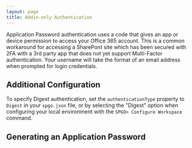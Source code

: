 ```yaml
---
layout: page
title: Addin-only Authentication
---
```


Application Password authentication uses a code that gives an app or device permission to access your Office 365 account. This is a common workaround for accessing a SharePont site which has been secured with 2FA with a 3rd party app that does not yet support Multi-Factor authentication. Your username will take the format of an email address when prompted for login credentials.

## Additional Configuration

To specify Digest authentication, set the `authenticationType` property to `Digest` in your `spgo.json` file, or by selecting the "Digest" option when configuring your local environment with the `SPGO> Configure Workspace` command.

## Generating an Application Password
